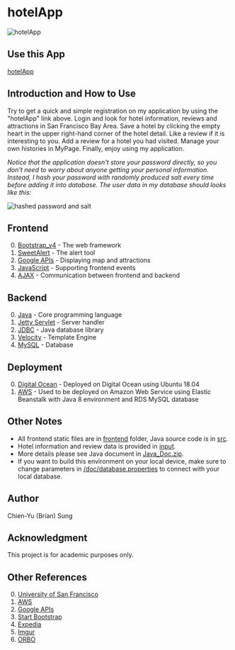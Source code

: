 # hotelApp

![hotelApp](https://i.imgur.com/BhSRHEz.jpg)

## Use this App

[hotelApp](http://206.189.215.73:5000/index)

## Introduction and How to Use

Try to get a quick and simple registration on my application by using the "hotelApp" link above. Login and look for hotel information, reviews and attractions in San Francisco Bay Area. Save a hotel by clicking the empty heart in the upper right-hand corner of the hotel detail. Like a review if it is interesting to you. Add a review for a hotel you had visited. Manage your own histories in MyPage. Finally, enjoy using my application.

*Notice that the application doesn't store your password directly, so you don't need to worry about anyone getting your personal information. Instead, I hash your password with randomly produced salt every time before adding it into database. The user data in my database should looks like this:*

![hashed password and salt](https://i.imgur.com/DcqZwXG.png)

## Frontend

0. [Bootstrap_v4](https://getbootstrap.com/) - The web framework
1. [SweetAlert](https://lipis.github.io/bootstrap-sweetalert/) - The alert tool
1. [Google APIs](https://developers.google.com/maps/) - Displaying map and attractions
1. [JavaScript](https://www.javascript.com/) - Supporting frontend events
1. [AJAX](https://www.w3schools.com/xml/ajax_intro.asp) - Communication between frontend and backend

## Backend

0. [Java](https://www.oracle.com/java/index.html) - Core programming language
1. [Jetty Servlet](http://www.eclipse.org/jetty/) - Server handler
1. [JDBC](http://www.oracle.com/technetwork/java/javase/jdbc/index.html) - Java database library
1. [Velocity](http://velocity.apache.org/) - Template Engine
1. [MySQL](https://www.mysql.com/) - Database

## Deployment

0. [Digital Ocean](https://www.digitalocean.com) - Deployed on Digital Ocean using Ubuntu 18.04
1. [AWS](https://aws.amazon.com/) - Used to be deployed on Amazon Web Service using Elastic Beanstalk with Java 8 environment and RDS MySQL database

## Other Notes

* All frontend static files are in [frontend](https://github.com/ohbriansung/hotelApp/tree/master/frontend) folder, Java source code is in [src](https://github.com/ohbriansung/hotelApp/tree/master/src).
* Hotel information and review data is provided in [input](https://github.com/ohbriansung/hotelApp/tree/master/input).
* More details please see Java document in [Java_Doc.zip](https://github.com/ohbriansung/hotelApp/blob/master/Java_Doc.zip?raw=true).
* If you want to build this environment on your local device, make sure to change parameters in [/doc/database.properties](https://github.com/ohbriansung/hotelApp/blob/master/doc/database.properties) to connect with your local database.

## Author

Chien-Yu (Brian) Sung

## Acknowledgment

This project is for academic purposes only.

## Other References
0. [University of San Francisco](https://www.usfca.edu/)
1. [AWS](https://aws.amazon.com/)
1. [Google APIs](https://developers.google.com/maps/)
1. [Start Bootstrap](https://startbootstrap.com/)
1. [Expedia](https://www.expedia.com/Activities)
1. [Imgur](https://imgur.com/)
1. [ORBO](https://imgur.com/gallery/zthrchM)
